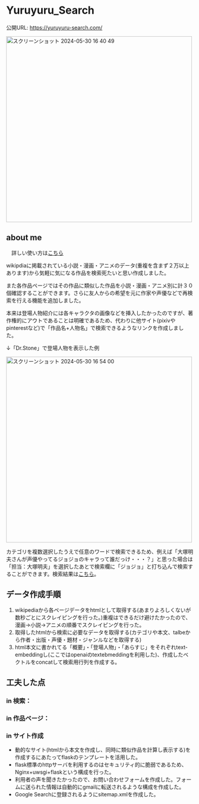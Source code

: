 # Yuruyuru_Search

公開URL: https://yuruyuru-search.com/

<img width="500" alt="スクリーンショット 2024-05-30 16 40 49" src="https://github.com/TANIGUCHIREI/Yuruyuru_Search/assets/120480219/4de921cf-955e-4fa7-8fb0-5a93213aa188">



## about me

　詳しい使い方は[こちら](https://yuruyuru-search.com/aboutsite)


wikipdiaに掲載されている小説・漫画・アニメのデータ(重複を含まず２万以上あります)から気軽に気になる作品を検索死たいと思い作成しました。

また各作品ページではその作品に類似した作品を小説・漫画・アニメ別に計３０個確認することができます。さらに友人からの希望を元に作家や声優などで再検索を行える機能を追加しました。

本来は登場人物紹介には各キャラクタの画像などを挿入したかったのですが、著作権的にアウトであることは明確であるため、代わりに他サイト(pixivやpinterestなど)で「作品名+人物名」で検索できるようなリンクを作成しました。

↓「Dr.Stone」で登場人物を表示した例

<img width="500" alt="スクリーンショット 2024-05-30 16 54 00" src="https://github.com/TANIGUCHIREI/Yuruyuru_Search/assets/120480219/883383eb-c728-482c-8f3b-d04aab6a50fd">


カテゴリを複数選択したうえで任意のワードで検索できるため、例えば「大塚明夫さんが声優やってるジョジョのキャラって誰だっけ・・・？」と思った場合は「担当：大塚明夫」を選択したあとで検索欄に「ジョジョ」と打ち込んで検索することができます。検索結果は[こちら](https://yuruyuru-search.com/results?input=%E3%82%B8%E3%83%A7%E3%82%B8%E3%83%A7&searchall=on&liData=%E6%8B%85%E5%BD%93:%E5%A4%A7%E5%A1%9A%E6%98%8E%E5%A4%AB&AndOr=OR&start_year=1900&end_year=2024&manga=on&anime=on&novel=on)。

## データ作成手順

1. wikipediaから各ページデータをhtmlとして取得する(あまりよろしくないが数秒ごとにスクレイピングを行った。)重複はできるだけ避けたかったので、漫画->小説->アニメの順番でスクレイピングを行った。
2. 取得したhtmlから検索に必要なデータを取得する(カテゴリや本文、talbeから作者・出版・声優・題材・ジャンルなどを取得する)
3. html本文に書かれてる「概要」・「登場人物」・「あらすじ」をそれぞれtext-embeddingし(ここではopenaiのtextebmeddingを利用した)、作成したベクトルをconcatして検索用行列を作成する。

## 工夫した点

### in 検索：
### in 作品ページ：
### in サイト作成
- 動的なサイト(htmlから本文を作成し、同時に類似作品を計算し表示する)を作成するにあたってflaskのテンプレートを活用した。
- flask標準のhttpサーバを利用するのはセキュリティ的に脆弱であるため、Nginx+uwsgi+flaskという構成を行った。
- 利用者の声を聞きたかったので、お問い合わせフォームを作成した。フォームに送られた情報は自動的にgmailに転送されるような構成を作成した。
- Google Searchに登録されるようにsitemap.xmlを作成した。
